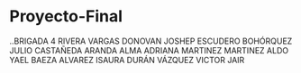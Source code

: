 # Proyecto-Final
..BRIGADA 4
RIVERA VARGAS DONOVAN JOSHEP 
ESCUDERO BOHÓRQUEZ JULIO
CASTAÑEDA ARANDA ALMA ADRIANA
MARTINEZ MARTINEZ ALDO YAEL
BAEZA ALVAREZ ISAURA
DURÁN VÁZQUEZ VICTOR JAIR
